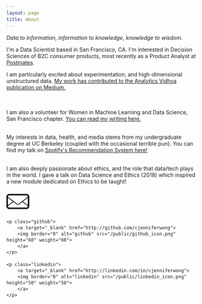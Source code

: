 ```yaml
---
layout: page
title: About
---
```


_Data to information,
information to knowledge,
knowledge to wisdom._

<p class="message">
  I'm a Data Scientist based in San Francisco, CA. I'm interested in Decision Sciences of B2C consumer products, most recently as a Product Analyst at <a href="postmates.com">Postmates</a>.

  I am particularly excited about experimentation, and high-dimensional unstructured data. <a href="https://medium.com/analytics-vidhya/a-whole-new-meaning-to-wym-topic-modeling-with-non-negative-matrix-factorization-d8813b296e95"> My work has contributed to the Analytics Vidhya publication on Medium.</a>

  <br>
  <br>
  I am also a volunteer for Women in Machine Learning and Data Science, San Francisco chapter. <a href="https://medium.com/wimlds-bay-area-blog/recap-wimlds-x-quora-a-night-of-data-analytics-948e6d106804"> You can read my writing here. </a>

  <br>
  <br>

  My interests in data, health, and media stems from my undergraduate degree at UC Berkeley (coupled with the occasional terrible pun). You can find my talk on <a href="https://docs.google.com/presentation/d/1fCijsxB1O74Oe6BGo2l_QMsgWgeS-s06ebPwjCyN3Qk/edit?usp=sharing"> Spotify's Recommendation System here!</a>
  <br>
  <br>


  I am also deeply passionate about ethics, and the role that data/tech plays in the world. I gave a talk on <a ref="https://docs.google.com/presentation/d/1zWmNnnUS_rVfHccgb5P6FbvxnhyXj5Hzg5Yl1RiZhDM/edit?usp=sharing">Data Science and Ethics (2018)</a> which inspired a new module dedicated on Ethics to be taught!

</p>

<p class="contact_images">
    <p class="email">
        <a target="_blank" href="mailto:jennwongdatascience@gmail.com">
        <img border="0" alt="email" src="/public/mail.png"
        height="60" weight="60" align="middle">
        </a>
    </p>

    <p class="github">
        <a target="_blank" href="http://github.com/cjenniferwong">
        <img border="0" alt="github" src="/public/github_icon.png" height="60" weight="60">
        </a>
    </p>

    <p class="linkedin">
        <a target="_blank" href="http://linkedin.com/in/cjenniferwong">
        <img border="0" alt="linkedin" src="/public/linkedin_icon.png" height="50" weight="50">
        </a>
    </p>

</p>
